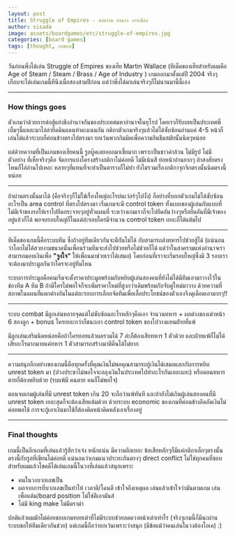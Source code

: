 ```yaml
---
layout: post
title: Struggle of Empires - สงคราม อำนาจ การเมือง
author: sisada
image: assets/boardgames/etc/struggle-of-empires.jpg
categories: [board games]
tags: [thought, กบชอบ]
---
```

วันก่อนพึ่งได้เล่น Struggle of Empires ของเฮีย Martin Wallace (ทีเด็ดของเฮียสำหรับผมคือ Age of Steam / Steam / Brass / Age of Industry ) เกมออกมาตั้งแต่ปี 2004 จริงๆเกือบจะได้เล่นเกมนี้ทีนึงเมื่อสองสามปีก่อน แต่ว่าพึ่งได้มาเล่นจริงๆก็ไม่นานมานี้นี้เอง



---


### How things goes


ตัวเกมว่าด้วยการต่อสู้แย่งชิงอำนาจกันของประเทศมหาอำนาจในยุโรป โดยเราก็รับบทเป็นประเทศพี่เบิ้มๆนี้แหละมาไล่ล่ายึดดินแดนทำคะแนนกัน กติกาตัวเกมจริงๆแล้วไม่ได้ซับซ้อนอ่านแค่ 4-5 หน้าก็เล่นได้แล้วระบบก็ค่อนข้างตรงไปตรงมา ยกเว้นพวกกิมมิคเพื่อความอินธีมสมัยนั้นนิดๆหน่อย

แต่ด้วยความที่เป็นเกมของเฮียคนนี้ รูลบู๊คเลยออกมาเชี้ยมาก เพราะเป็นขาวดำล้วน ไม่มีรูป ไม่มีตัวอย่าง ที่เหี้ยจริงๆคือ จัดการแบ่งโครงสร้างกติกาไม่ค่อยดี ไม่มีเน้นสี ย่อหน้าอ่านยากๆ ถ้าสงสัยตรงไหนก็ไล่อ่านไปเหอะ หลายๆที่แทนที่จะทำเป็นตารางก็ไม่ทำ ยังไม่รวมเรื่องกติกาจุกจิกตรงนั้นนิดตรงนี้หน่อย



---



ถ้าผ่านตรงนั้นมาได้ (คือจริงๆก็ไม่ใช่เรื่องใหญ่อะไรบ่นเว่อร์ๆไปงั้ง) ก็อย่างที่บอกตัวเกมไม่ได้ซับซ้อนอะไรเป็น area control ที่ตรงไปตรงมา เริ่มเกมจะมี control token ทั้งแบบของผู้เล่นกับแบบที่ไม่มีเจ้าของรอให้เราไปยึดกระจายๆอยู่ทั่วแผนที่ ระหว่างเกมเราก็จะไปยึดอันว่างๆหรือยึดอันที่มีเจ้าของอยู่แล้วก็ได้ พอจบรอบใหญ่ก็ในแต่ล่ะรอบใครมีจำนวน control token เยอะก็ได้แต้มไป



---



ทีเด็ดของเกมนี้คือระบบทีม ซึ่งถ้าอยู่ทีมเดียวกันจะตีกันไม่ได้ กับสามารถส่งทหารไปช่วยสู้ได้ (แน่นอนว่าโลกไม่ได้สวยงามขนาดนั้นเพื่อนร่วมทีมจะส่งไปช่วยหรือไม่ช่วยก็ได้ แต่ว่าในสงครามแห่งอำนาจเราสามารถมอบเงินเพื่อ **"จูงใจ"** ให้เพื่อนมาช่วยเราได้เสมอ) โดยก่อนที่เราจะเริ่มรอบใหญ่ซึ่งมี 3 รอบเราจะต้องมาประมูลกันว่าใครจะอยู่ทีมไหน

ระบบการประมูลคือคนเริ่มจะตั้งราคาประมูลพร้อมกับหยิบผู้เล่นสองคนที่ยังไม่ได้มีทีมเอามาวางไว้ในช่องทีม A ทีม B ถ้ามีใครไม่พอใจก็จะเพิ่มราคาใหม่ที่สูงกว่าเดิมพร้อมกับจับคู่ใหม่มาวาง ด้วยความที่สภาพในแผนที่แตกต่างกันในแต่ละรอบการเลือกจัดทีมเพื่อเอื้อประโยชน์ของตัวเองจึงดุเดือดเอามากๆ!!



---



ระบบ combat มีลูกเล่นหลายจุดแต่ไม่ซับซ้อนอะไรหลักๆคือเอา จำนวนทหาร + ผลต่างของเต๋าหน้า 6 สองลูก + bonus ใครเยอะกว่าก็ชนะเอา control token ของไปวางแทนฝ่ายที่แพ้

มีลูกเล่นเสริมนิดหน่อยคือถ้าใครทอยแล้วผลรวมได้ 7 ล่ะก็ต้องเสียทหาร 1 ตัวด้วย และฝ่ายแพ้ก็ไม่ได้เสียอะไรมากมายแค่ทหาร 1 ตัวสามารถสร้างมาตีคืนได้ไม่ยาก



---



ความสนุกอีกอย่างของเกมนี้คือทุกครั้งที่คุณเงินไม่พอคุณสามารถกู้เงินได้เสมอแลกกับการหยิบ unrest token มา (ปวงประชาไม่พอใจจะถลุงเงินในประเทศไปทำอะไรกันเยอะแยะ) หรือตอนทหารตายก็ต้องหยิบด้วย (รบแพ้มี คนตาย คนก็ไม่พอใจ)

ตอนจบเกมผู้เล่นที่มี unrest token เกิน 20 จะถือว่าแพ้ทันที และถ้ายังไม่เกินผู้เล่นสองคนที่มี unrest token เยอะสุดก็จะต้องเสียแต้มด้วย ด้วยระบบ economic ของเกมที่ค่อนข้างอึดอัดเงินไม่ค่อยพอใช้ การจะกู้เอาเงินมาใช้ก็ต้องคิดหน้าคิดหลังเอาเรื่องอยู่



---


### Final thoughts


เกมนี้เป็นอีกเกมที่เล่นแล้วรู้สึกว่าเจ๋ง หนักแน่น มีความลึกเยอะ ข้อเสียหลักๆก็มีแค่กติกาเล็กๆตรงนั้นตรงนี้กับรูลที่เขียนไม่ค่อยดี แน่นอนว่าเกมแนวประทะกันตรงๆ direct conflict ไม่ใช่ทุกคนที่ชอบ สำหรับผมแล้วโชคดีได้เล่นเกมนี้ในวงที่เล่นแล้วสนุกเพราะ

* คนในวงบวกเลขเป็น
* ผลจากการที่บวกเลขเป็นทำให้ เวลาตี/โดนตี เข้าใจถึงเหตุผล เล่นแล้วเข้าใจว่ามันตามเกม เล่นเพื่อแต้ม/board position ไม่ใช่ตีเอามันส์
* ไม่มี king make ไม่มีดราม่า


ปกติแล้วผมมักไม่ค่อยชอบเกมทอยเต๋าที่ไม่มีระบบช่วยลดดวงหน้าเต๋าเท่าไร (จริงๆเกมนี้ก็มีนะผ่านระบบขอให้ทีมเดียวกันช่วย) แต่เกมนี้ถือว่ายกเว้นเพราะว่าสนุก (มีข้อแม้ว่าคนเล่นในวงต้องโอเค) :)